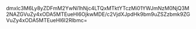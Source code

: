 dmxlc3M6Ly8yZDFmM2YwNi1hNjc4LTQxMTktYTczMi01YWJmNzM0NjQ3M2NAZGVuZy4xODA5MTEueHl6OjkwMDE/c2VjdXJpdHk9bm9uZSZzbmk9ZGVuZy4xODA5MTEueHl6I2Rlbmc=
